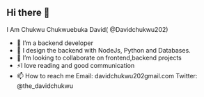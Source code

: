 ## Hi there 👋
I Am Chukwu Chukwuebuka David( @Davidchukwu202)


- 🔭 I’m a backend developer 
- 🌱 I design the backend with NodeJs, Python and Databases.
- 👯 I’m looking to collaborate on frontend,backend projects
- ⚡I love reading and good communication
- 📫 How to reach me 
     Email: davidchukwu202gmail.com
     Twitter: @the_davidchukwu